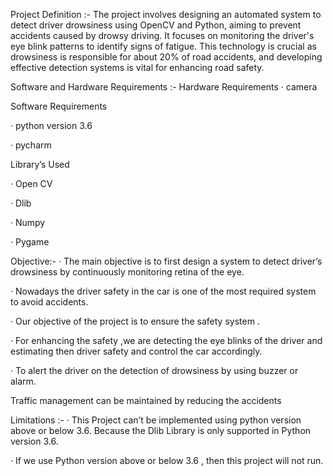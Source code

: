 Project Definition :-
The project involves designing an automated system to detect driver drowsiness using OpenCV and Python, aiming to prevent accidents caused by drowsy driving. It focuses on monitoring the driver's eye blink patterns to identify signs of fatigue. This technology is crucial as drowsiness is responsible for about 20% of road accidents, and developing effective detection systems is vital for enhancing road safety.

Software and Hardware Requirements :-
Hardware Requirements
· camera

Software Requirements

· python version 3.6

· pycharm

Library’s Used

· Open CV

· Dlib

· Numpy

· Pygame

Objective:-
· The main objective is to first design a system to detect driver’s drowsiness by continuously monitoring retina of the eye.

· Nowadays the driver safety in the car is one of the most required system to avoid accidents.

· Our objective of the project is to ensure the safety system .

· For enhancing the safety ,we are detecting the eye blinks of the driver and estimating then driver safety and control the car accordingly.

· To alert the driver on the detection of drowsiness by using buzzer or alarm.

Traffic management can be maintained by reducing the accidents

Limitations :-
· This Project can’t be implemented using python version above or below 3.6. Because the Dlib Library is only supported in Python version 3.6.

· If we use Python version above or below 3.6 , then this project will not run.

